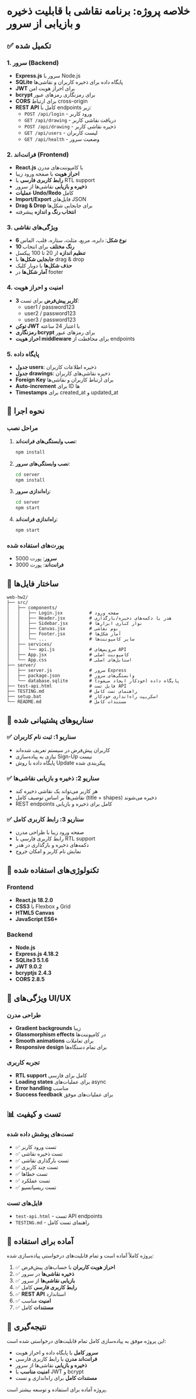 # خلاصه پروژه: برنامه نقاشی با قابلیت ذخیره و بازیابی از سرور

## ✅ تکمیل شده

### 1. سرور (Backend)
- **Express.js** سرور با Node.js
- **SQLite** پایگاه داده برای ذخیره کاربران و نقاشی‌ها
- **JWT** برای احراز هویت امن
- **bcrypt** برای رمزنگاری رمزهای عبور
- **CORS** برای ارتباط cross-origin
- **REST API** کامل با endpoints زیر:
  - `POST /api/login` - ورود کاربر
  - `GET /api/drawing` - دریافت نقاشی کاربر
  - `POST /api/drawing` - ذخیره نقاشی کاربر
  - `GET /api/users` - لیست کاربران
  - `GET /api/health` - وضعیت سرور

### 2. فرانت‌اند (Frontend)
- **React.js** با کامپوننت‌های مدرن
- **احراز هویت** با صفحه ورود زیبا
- **رابط کاربری فارسی** با RTL support
- **ذخیره و بازیابی** نقاشی‌ها از سرور
- **عملیات Undo/Redo** کامل
- **Import/Export** فایل‌های JSON
- **Drag & Drop** برای جابجایی شکل‌ها
- **انتخاب رنگ و اندازه** پیشرفته

### 3. ویژگی‌های نقاشی
- **6 نوع شکل**: دایره، مربع، مثلث، ستاره، قلب، الماس
- **10 رنگ مختلف** برای انتخاب
- **تنظیم اندازه** از 20 تا 100 پیکسل
- **جابجایی شکل‌ها** با drag & drop
- **حذف شکل‌ها** با دوبار کلیک
- **آمار شکل‌ها** در footer

### 4. امنیت و احراز هویت
- **3 کاربر پیش‌فرض** برای تست:
  - user1 / password123
  - user2 / password123
  - user3 / password123
- **توکن JWT** با اعتبار 24 ساعته
- **رمزنگاری bcrypt** برای رمزهای عبور
- **احراز هویت middleware** برای محافظت از endpoints

### 5. پایگاه داده
- **جدول users**: ذخیره اطلاعات کاربران
- **جدول drawings**: ذخیره نقاشی‌های کاربران
- **Foreign Key** برای ارتباط کاربران و نقاشی‌ها
- **Auto-increment** برای ID ها
- **Timestamps** برای created_at و updated_at

## 🚀 نحوه اجرا

### مراحل نصب
1. **نصب وابستگی‌های فرانت‌اند**:
   ```bash
   npm install
   ```

2. **نصب وابستگی‌های سرور**:
   ```bash
   cd server
   npm install
   ```

3. **راه‌اندازی سرور**:
   ```bash
   cd server
   npm start
   ```

4. **راه‌اندازی فرانت‌اند**:
   ```bash
   npm start
   ```

### پورت‌های استفاده شده
- **سرور**: پورت 5000
- **فرانت‌اند**: پورت 3000

## 📁 ساختار فایل‌ها

```
web-hw2/
├── src/
│   ├── components/
│   │   ├── Login.jsx          # صفحه ورود
│   │   ├── Header.jsx         # هدر با دکمه‌های ذخیره/بارگذاری
│   │   ├── Sidebar.jsx        # نوار کناری ابزارها
│   │   ├── Canvas.jsx         # بوم نقاشی
│   │   ├── Footer.jsx         # آمار شکل‌ها
│   │   └── ...                # سایر کامپوننت‌ها
│   ├── services/
│   │   └── api.js             # سرویس‌های API
│   ├── App.jsx                # کامپوننت اصلی
│   └── App.css                # استایل‌های اصلی
├── server/
│   ├── server.js              # سرور Express
│   ├── package.json           # وابستگی‌های سرور
│   └── database.sqlite        # پایگاه داده (خودکار ایجاد می‌شود)
├── test-api.html              # فایل تست API
├── TESTING.md                 # راهنمای تست کامل
├── setup.bat                  # اسکریپت راه‌اندازی خودکار
└── README.md                  # مستندات کامل
```

## 🎯 سناریوهای پشتیبانی شده

### ✅ سناریو 1: ثبت نام کاربران
- کاربران پیش‌فرض در سیستم تعریف شده‌اند
- نیازی به پیاده‌سازی Sign-Up نیست
- پایگاه داده با روش Update پیکربندی شده

### ✅ سناریو 2: ذخیره و بازیابی نقاشی‌ها
- هر کاربر می‌تواند یک نقاشی ذخیره کند
- نقاشی‌ها بر اساس توصیف کامل (title + shapes) ذخیره می‌شوند
- REST endpoints کامل برای ذخیره و بازیابی

### ✅ سناریو 3: رابط کاربری کامل
- صفحه ورود زیبا با طراحی مدرن
- رابط کاربری فارسی با RTL support
- دکمه‌های ذخیره و بارگذاری در هدر
- نمایش نام کاربر و امکان خروج

## 🔧 تکنولوژی‌های استفاده شده

### Frontend
- **React.js 18.2.0**
- **CSS3** با Flexbox و Grid
- **HTML5 Canvas**
- **JavaScript ES6+**

### Backend
- **Node.js**
- **Express.js 4.18.2**
- **SQLite3 5.1.6**
- **JWT 9.0.2**
- **bcryptjs 2.4.3**
- **CORS 2.8.5**

## 🎨 ویژگی‌های UI/UX

### طراحی مدرن
- **Gradient backgrounds** زیبا
- **Glassmorphism effects** در کامپوننت‌ها
- **Smooth animations** برای تعاملات
- **Responsive design** برای تمام دستگاه‌ها

### تجربه کاربری
- **RTL support** کامل برای فارسی
- **Loading states** برای عملیات‌های async
- **Error handling** مناسب
- **Success feedback** برای عملیات‌های موفق

## 📊 تست و کیفیت

### تست‌های پوشش داده شده
- ✅ تست ورود کاربر
- ✅ تست ذخیره نقاشی
- ✅ تست بارگذاری نقاشی
- ✅ تست چند کاربری
- ✅ تست خطاها
- ✅ تست عملکرد
- ✅ تست ریسپانسیو

### فایل‌های تست
- `test-api.html` - تست API endpoints
- `TESTING.md` - راهنمای تست کامل

## 🚀 آماده برای استفاده

پروژه کاملاً آماده است و تمام قابلیت‌های درخواستی پیاده‌سازی شده:

1. ✅ **احراز هویت کاربران** با حساب‌های پیش‌فرض
2. ✅ **ذخیره نقاشی‌ها** در سرور
3. ✅ **بازیابی نقاشی‌ها** از سرور
4. ✅ **رابط کاربری فارسی** کامل
5. ✅ **REST API** استاندارد
6. ✅ **امنیت** مناسب
7. ✅ **مستندات** کامل

## 🎉 نتیجه‌گیری

این پروژه موفق به پیاده‌سازی کامل تمام قابلیت‌های درخواستی شده است:

- **سرور کامل** با پایگاه داده و احراز هویت
- **فرانت‌اند مدرن** با رابط کاربری فارسی
- **ذخیره و بازیابی** نقاشی‌ها از سرور
- **امنیت مناسب** با JWT و bcrypt
- **مستندات کامل** برای راه‌اندازی و تست

پروژه آماده برای استفاده و توسعه بیشتر است. 